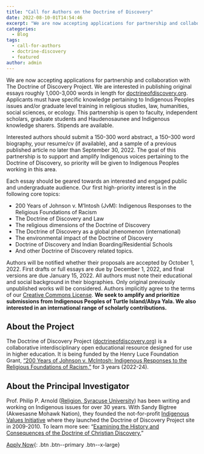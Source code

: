 ```yaml
---
title: "Call for Authors on the Doctrine of Discovery"
date: 2022-08-10-01T14:54:46
excerpt: "We are now accepting applications for partnership and collaboration with The Doctrine of Discovery Project."
categories:
  - Blog
tags:
  - call-for-authors
  - doctrine-discovery
  - featured
author: admin
---
```

We are now accepting applications for partnership and collaboration with The Doctrine of Discovery Project. We are interested in publishing original essays roughly 1,000-3,000 words in length for [doctrineofdiscovery.org](https://doctrineofdiscovery.org/). Applicants must have specific knowledge pertaining to Indigenous Peoples issues and/or graduate level training in religious studies, law, humanities, social sciences, or ecology. This partnership is open to faculty, independent scholars, graduate students and Haudenosaunee and Indigenous knowledge sharers. Stipends are available.

Interested authors should submit a 150-300 word abstract, a 150–300 word biography, your resume/cv (if available), and a sample of a previous published article no later than September 30, 2022. The goal of this partnership is to support and amplify Indigenous voices pertaining to the Doctrine of Discovery, so priority will be given to Indigenous Peoples working in this area.

Each essay should be geared towards an interested and engaged public and undergraduate audience. Our first high-priority interest is in the following core topics:

*   200 Years of Johnson v. M’Intosh (JvM): Indigenous Responses to the Religious Foundations of Racism
*   The Doctrine of Discovery and Law
*   The religious dimensions of the Doctrine of Discovery
*   The Doctrine of Discovery as a global phenomenon (international)
*   The environmental impact of the Doctrine of Discovery
*   Doctrine of Discovery and Indian Boarding/Residential Schools
*   And other Doctrine of Discovery related topics.

Authors will be notified whether their proposals are accepted by October 1, 2022. First drafts or full essays are due by December 1, 2022, and final versions are due January 15, 2022. All authors must note their educational and social background in their biographies. Only original previously unpublished works will be considered. Authors implicitly agree to the terms of our [Creative Commons License](https://creativecommons.org/licenses/by/4.0/deed.en). **We seek to amplify and prioritize submissions from Indigenous Peoples of Turtle Island/Abya Yala. We also interested in an international range of scholarly contributions.**

## **About the Project**

The Doctrine of Discovery Project ([doctrineofdiscovery.org](https://doctrineofdiscovery.org/)) is a collaborative interdisciplinary open educational resource designed for use in higher education. It is being funded by the Henry Luce Foundation Grant, [“200 Years of Johnson v. McIntosh: Indigenous Responses to the Religious Foundations of Racism,”](https://www.hluce.org/grants/?programs=4&years=314&sort=newest&date_day=&date_month=&date_year=&keyword=) for 3 years (2022-24).

## **About the Principal Investigator**

Prof. Philip P. Arnold ([Religion, Syracuse University](https://thecollege.syr.edu/people/faculty/arnold-philip-p/)) has been writing and working on Indigenous issues for over 30 years. With Sandy Bigtree (Akwesasne Mohawk Nation), they founded the not-for-profit [Indigenous Values Initiative](https://indigenousvalues.org/) where they launched the Doctrine of Discovery Project site in 2009-2010. To learn more see: “[Examining the History and Consequences of the Doctrine of Christian Discovery.](https://thecollege.syr.edu/news-all/news-from-2022/examining-the-history-and-consequences-of-the-doctrine-of-christian-discovery/)”

[Apply Now](https://indigenousvalues.org/call-for-authors-on-the-doctrine-of-discovery/){: .btn .btn--primary .btn--x-large}